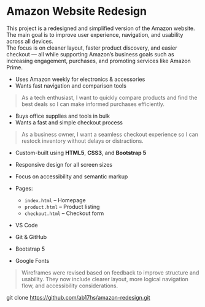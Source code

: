 # Amazon Website Redesign


This project is a redesigned and simplified version of the Amazon website.  
The main goal is to improve user experience, navigation, and usability across all devices.  
The focus is on cleaner layout, faster product discovery, and easier checkout — all while supporting Amazon’s business goals such as increasing engagement, purchases, and promoting services like Amazon Prime.




- Uses Amazon weekly for electronics & accessories
- Wants fast navigation and comparison tools

> As a tech enthusiast, I want to quickly compare products and find the best deals so I can make informed purchases efficiently.


- Buys office supplies and tools in bulk
- Wants a fast and simple checkout process

> As a business owner, I want a seamless checkout experience so I can restock inventory without delays or distractions.



- Custom-built using **HTML5**, **CSS3**, and **Bootstrap 5**
- Responsive design for all screen sizes
- Focus on accessibility and semantic markup
- Pages:
  - `index.html` – Homepage
  - `product.html` – Product listing
  - `checkout.html` – Checkout form

- VS Code
- Git & GitHub
- Bootstrap 5
- Google Fonts


> Wireframes were revised based on feedback to improve structure and usability. They now include clearer layout, more logical navigation flow, and accessibility considerations.

git clone https://github.com/ab17hs/amazon-redesign.git
